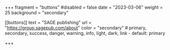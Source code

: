 +++
fragment = "buttons"
#disabled = false
date = "2023-03-06"
weight = 25
background = "secondary"

[[buttons]]
  text = "SAGE publishing"
  url = "https://group.sagepub.com/about"
  color = "secondary" # primary, secondary, success, danger, warning, info, light, dark, link - default: primary

+++
